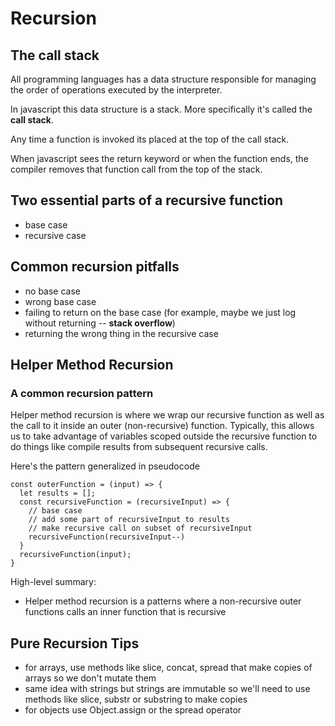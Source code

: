 # Recursion
## The call stack
All programming languages has a data structure responsible for managing the order of operations executed by the interpreter.

In javascript this data structure is a stack. More specifically it's called the **call stack**.

Any time a function is invoked its placed at the top of the call stack.

When javascript sees the return keyword or when the function ends, the compiler removes that function call from the top of the stack.
## Two essential parts of a recursive function
* base case
* recursive case
## Common recursion pitfalls
* no base case
* wrong base case
* failing to return on the base case (for example, maybe we just log without returning -- **stack overflow**)
* returning the wrong thing in the recursive case
## Helper Method Recursion
### A common recursion pattern
Helper method recursion is where we wrap our recursive function as well as the call to it inside an outer (non-recursive) function. Typically, this allows us to take advantage of variables scoped outside the recursive function to do things like compile results from subsequent recursive calls.

Here's the pattern generalized in pseudocode
```
const outerFunction = (input) => {
  let results = [];
  const recursiveFunction = (recursiveInput) => {
    // base case
    // add some part of recursiveInput to results
    // make recursive call on subset of recursiveInput
    recursiveFunction(recursiveInput--)
  }
  recursiveFunction(input);
}
```
High-level summary:
- Helper method recursion is a patterns where a non-recursive outer functions calls an inner function that is recursive

## Pure Recursion Tips
* for arrays, use methods like slice, concat, spread that make copies of arrays so we don't mutate them
* same idea with strings but strings are immutable so we'll need to use methods like slice, substr or substring to make copies
* for objects use Object.assign or the spread operator
